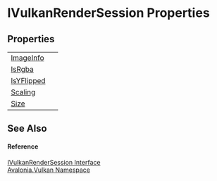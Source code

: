 # IVulkanRenderSession Properties




## Properties
<table>
<tr>
<td><a href="P_Avalonia_Vulkan_IVulkanRenderSession_ImageInfo">ImageInfo</a></td>
<td> </td>
</tr>
<tr>
<td><a href="P_Avalonia_Vulkan_IVulkanRenderSession_IsRgba">IsRgba</a></td>
<td> </td>
</tr>
<tr>
<td><a href="P_Avalonia_Vulkan_IVulkanRenderSession_IsYFlipped">IsYFlipped</a></td>
<td> </td>
</tr>
<tr>
<td><a href="P_Avalonia_Vulkan_IVulkanRenderSession_Scaling">Scaling</a></td>
<td> </td>
</tr>
<tr>
<td><a href="P_Avalonia_Vulkan_IVulkanRenderSession_Size">Size</a></td>
<td> </td>
</tr>
</table>

## See Also


#### Reference
<a href="T_Avalonia_Vulkan_IVulkanRenderSession">IVulkanRenderSession Interface</a>  
<a href="N_Avalonia_Vulkan">Avalonia.Vulkan Namespace</a>  
